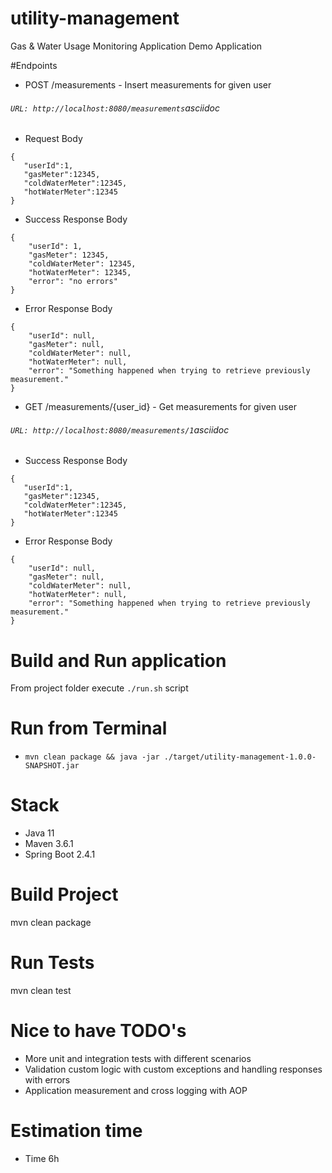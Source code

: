 # utility-management
Gas &amp; Water Usage Monitoring Application Demo Application

#Endpoints

* POST      /measurements                          - Insert measurements for given user
###### ```URL: http://localhost:8080/measurements```asciidoc

* Request Body
```asciidoc
{
   "userId":1,
   "gasMeter":12345,
   "coldWaterMeter":12345,
   "hotWaterMeter":12345
}
```

* Success Response Body
```asciidoc
{
    "userId": 1,
    "gasMeter": 12345,
    "coldWaterMeter": 12345,
    "hotWaterMeter": 12345,
    "error": "no errors"
}
```

* Error Response Body
```asciidoc
{
    "userId": null,
    "gasMeter": null,
    "coldWaterMeter": null,
    "hotWaterMeter": null,
    "error": "Something happened when trying to retrieve previously measurement."
}
```

* GET       /measurements/{user_id}                           - Get measurements for given user
###### ```URL: http://localhost:8080/measurements/1```asciidoc
* Success Response Body

```asciidoc
{
   "userId":1,
   "gasMeter":12345,
   "coldWaterMeter":12345,
   "hotWaterMeter":12345
}
```
* Error Response Body
```asciidoc
{
    "userId": null,
    "gasMeter": null,
    "coldWaterMeter": null,
    "hotWaterMeter": null,
    "error": "Something happened when trying to retrieve previously measurement."
}
```

# Build and Run application
From project folder execute ```./run.sh``` script

# Run from Terminal
* ```mvn clean package && java -jar ./target/utility-management-1.0.0-SNAPSHOT.jar```

# Stack
* Java 11
* Maven 3.6.1
* Spring Boot 2.4.1

# Build Project
mvn clean package

# Run Tests
mvn clean test

# Nice to have TODO's
* More unit and integration tests with different scenarios
* Validation custom logic with custom exceptions and handling responses with errors
* Application measurement and cross logging with AOP

# Estimation time
* Time 6h